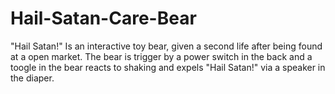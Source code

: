 # Hail-Satan-Care-Bear
"Hail Satan!"
Is an interactive toy bear, given a second life after being found at a open market. The bear is trigger by a power switch in the back and a toogle in the bear reacts to shaking and expels "Hail Satan!" via a speaker in the diaper. 
